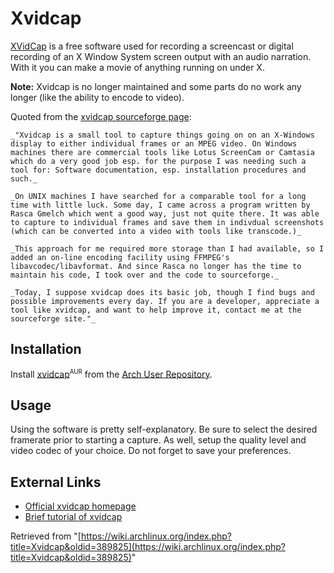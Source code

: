 # Xvidcap

[XVidCap](http://xvidcap.sourceforge.net/) is a free software used for recording a screencast or digital recording of an X Window System screen output with an audio narration. With it you can make a movie of anything running on under X.

**Note:** Xvidcap is no longer maintained and some parts do no work any longer (like the ability to encode to video).

Quoted from the [xvidcap sourceforge page](http://xvidcap.sourceforge.net/):

	_"Xvidcap is a small tool to capture things going on on an X-Windows display to either individual frames or an MPEG video. On Windows machines there are commercial tools like Lotus ScreenCam or Camtasia which do a very good job esp. for the purpose I was needing such a tool for: Software documentation, esp. installation procedures and such._

	_On UNIX machines I have searched for a comparable tool for a long time with little luck. Some day, I came across a program written by Rasca Gmelch which went a good way, just not quite there. It was able to capture to individual frames and save them in indivdual screenshots (which can be converted into a video with tools like transcode.)_

	_This approach for me required more storage than I had available, so I added an on-line encoding facility using FFMPEG's libavcodec/libavformat. And since Rasca no longer has the time to maintain his code, I took over and the code to sourceforge._

	_Today, I suppose xvidcap does its basic job, though I find bugs and possible improvements every day. If you are a developer, appreciate a tool like xvidcap, and want to help improve it, contact me at the sourceforge site."_

## Installation

Install [xvidcap](https://aur.archlinux.org/packages/xvidcap/)<sup><small>AUR</small></sup> from the [Arch User Repository](/index.php/Arch_User_Repository "Arch User Repository").

## Usage

Using the software is pretty self-explanatory. Be sure to select the desired framerate prior to starting a capture. As well, setup the quality level and video codec of your choice. Do not forget to save your preferences.

## External Links

*   [Official xvidcap homepage](http://xvidcap.sourceforge.net/)
*   [Brief tutorial of xvidcap](http://tombuntu.com/index.php/2007/11/06/record-your-screen-with-xvidcap/)

Retrieved from "[https://wiki.archlinux.org/index.php?title=Xvidcap&oldid=389825](https://wiki.archlinux.org/index.php?title=Xvidcap&oldid=389825)"